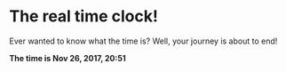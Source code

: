# The real time clock!

Ever wanted to know what the time is? Well, your journey is about to end!

**The time is Nov 26, 2017, 20:51**